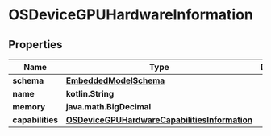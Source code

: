 
# OSDeviceGPUHardwareInformation

## Properties
Name | Type | Description | Notes
------------ | ------------- | ------------- | -------------
**schema** | [**EmbeddedModelSchema**](EmbeddedModelSchema) |  |  [optional]
**name** | **kotlin.String** |  |  [optional]
**memory** | **java.math.BigDecimal** |  |  [optional]
**capabilities** | [**OSDeviceGPUHardwareCapabilitiesInformation**](OSDeviceGPUHardwareCapabilitiesInformation) |  |  [optional]



